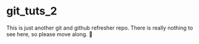 # git_tuts_2

This is just another git and github refresher repo. There is really nothing to see here, so please move along. 👀
